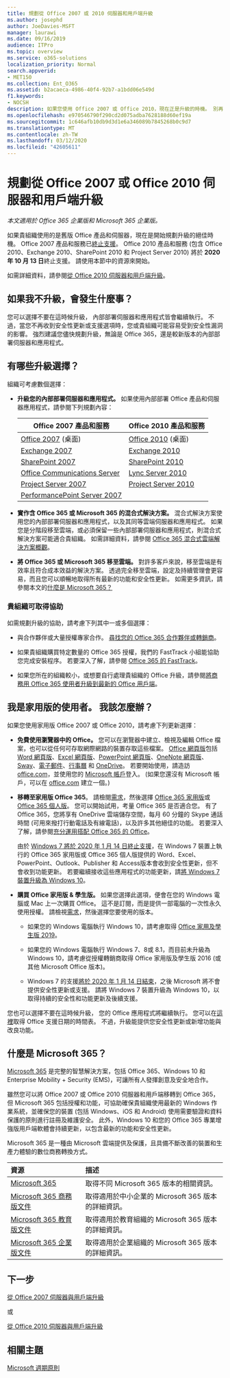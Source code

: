 ```yaml
---
title: 規劃從 Office 2007 或 2010 伺服器和用戶端升級
ms.author: josephd
author: JoeDavies-MSFT
manager: laurawi
ms.date: 09/16/2019
audience: ITPro
ms.topic: overview
ms.service: o365-solutions
localization_priority: Normal
search.appverid:
- MET150
ms.collection: Ent_O365
ms.assetid: b2acaeca-4986-40f4-92b7-a1bdd06e549d
f1.keywords:
- NOCSH
description: 如果您使用 Office 2007 或 Office 2010，現在正是升級的時機。 別再使用過期且不受支援的應用程式和伺服器。 請使用這些資源開始使用您的方案。
ms.openlocfilehash: e970546790f290cd2d075adba7628188d60ef19a
ms.sourcegitcommit: 1c646afb10db9d3d1e6a346089b7845268b0c9d7
ms.translationtype: MT
ms.contentlocale: zh-TW
ms.lasthandoff: 03/12/2020
ms.locfileid: "42605611"
---
```

# <a name="plan-your-upgrade-from-office-2007-or-office-2010-servers-and-clients"></a>規劃從 Office 2007 或 Office 2010 伺服器和用戶端升級

*本文適用於 Office 365 企業版和 Microsoft 365 企業版。*

如果貴組織使用的是舊版 Office 產品和伺服器，現在是開始規劃升級的絕佳時機。 Office 2007 產品和服務已[終止支援](upgrade-from-office-2007-servers-and-products.md)。 Office 2010 產品和服務 (包含 Office 2010、Exchange 2010、SharePoint 2010 和 Project Server 2010) 將於 **2020 年 10 月 13 日**終止支援。 請使用本節中的資源來開始。

如需詳細資料，請參閱[從 Office 2010 伺服器和用戶端升級](upgrade-from-office-2010-servers-and-products.md)。

## <a name="what-happens-if-i-dont-upgrade"></a>如果我不升級，會發生什麼事？

您可以選擇不要在這時候升級， 內部部署伺服器和應用程式皆會繼續執行。 不過，當您不再收到安全性更新或支援選項時，您或貴組織可能容易受到安全性漏洞的影響。 強烈建議您儘快規劃升級，無論是 Office 365，還是較新版本的內部部署伺服器和應用程式。

## <a name="what-upgrade-options-are-available"></a>有哪些升級選擇？      

組織可考慮數個選擇：

- **升級您的內部部署伺服器和應用程式。** 如果使用內部部署 Office 產品和伺服器應用程式，請參閱下列規劃內容：<br/> 

    
    |Office 2007 產品和服務  |Office 2010 產品和服務  |
    |---------|---------|
    |[Office 2007](https://docs.microsoft.com/DeployOffice/office-2007-end-support-roadmap) (桌面) | [Office 2010](https://docs.microsoft.com/DeployOffice/office-2010-end-support-roadmap) (桌面) |
    |[Exchange 2007](exchange-2007-end-of-support.md) |[Exchange 2010](exchange-2010-end-of-support.md) |
    |[SharePoint 2007](sharepoint-2007-end-of-support.md) |[SharePoint 2010](upgrade-from-sharepoint-2010.md) |
    |[Office Communications Server](https://docs.microsoft.com/skypeforbusiness/plan-your-deployment/upgrade) |[Lync Server 2010](https://docs.microsoft.com/skypeforbusiness/plan-your-deployment/upgrade) |
    |[Project Server 2007](project-server-2007-end-of-support.md) |[Project Server 2010](project-server-2010-end-of-support.md) |
    |[PerformancePoint Server 2007](pps-2007-end-of-support.md) | |
 
- **實作含 Office 365 或 Microsoft 365 的混合式解決方案。** 混合式解決方案使用您的內部部署伺服器和應用程式，以及其同等雲端伺服器和應用程式。 如果您是分階段移至雲端，或必須保留一些內部部署伺服器和應用程式，則混合式解決方案可能適合貴組織。 如需詳細資料，請參閱 [Office 365 混合式雲端解決方案概觀](hybrid-cloud-overview.md)。 
    
- **將 Office 365 或 Microsoft 365 移至雲端。** 對許多客戶來說，移至雲端是有效率且符合成本效益的解決方案。 透過完全移至雲端，設定及持續管理會更容易，而且您可以順暢地取得所有最新的功能和安全性更新。 如需更多資訊，請參閱本文的[什麼是 Microsoft 365？](#what-is-microsoft-365)
    
### <a name="help-is-available-for-your-organization"></a>貴組織可取得協助

如需規劃升級的協助，請考慮下列其中一或多個選擇：

- 與合作夥伴或大量授權專家合作。 [尋找您的 Office 365 合作夥伴或轉銷商](https://support.office.com/article/b6c18a9b-2aed-4c84-9d75-af709160258c.aspx)。 

- 如果貴組織購買特定數量的 Office 365 授權，我們的 FastTrack 小組能協助您完成安裝程序。 若要深入了解，請參閱 [Office 365 的 FastTrack](https://www.microsoft.com/fasttrack/microsoft-365/office-365)。

- 如果您所在的組織較小，或想要自行處理貴組織的 Office 升級，請參閱[將商務用 Office 365 使用者升級到最新的 Office 用戶端](https://docs.microsoft.com/office365/admin/setup/upgrade-users-to-latest-office-client)。 
  
## <a name="im-a-home-user-what-do-i-do"></a>我是家用版的使用者。 我該怎麼辦？

如果您使用家用版 Office 2007 或 Office 2010，請考慮下列更新選擇：

- **免費使用瀏覽器中的 Office。** 您可以在瀏覽器中建立、檢視及編輯 Office 檔案，也可以從任何可存取網際網路的裝置存取這些檔案。 [Office 網頁版](https://products.office.com/office-online/documents-spreadsheets-presentations-office-online)包括 [Word 網頁版](https://go.microsoft.com/fwlink/p/?linkid=746664)、[Excel 網頁版](https://go.microsoft.com/fwlink/p/?linkid=746665)、[PowerPoint 網頁版](https://go.microsoft.com/fwlink/p/?linkid=746666)、[OneNote 網頁版](https://go.microsoft.com/fwlink/p/?linkid=746674)、[Sway](https://go.microsoft.com/fwlink/p/?linkid=746675)、[電子郵件](https://go.microsoft.com/fwlink/p/?linkid=746676)、[行事曆](https://go.microsoft.com/fwlink/p/?linkid=746678) 和 [OneDrive](https://go.microsoft.com/fwlink/p/?linkid=746679)。 若要開始使用，請造訪 [office.com](https://office.com)，並使用您的 [Microsoft 帳戶](https://account.microsoft.com/account)登入。 (如果您還沒有 Microsoft 帳戶，可以在 [office.com](https://office.com) 建立一個。)

- **移轉至家用版 Office 365**。 請檢閱[需求](https://www.microsoft.com/p/office-365-home/cfq7ttc0k5dm?rtc=1&activetab=pivot:techspecstab)，然後選擇 [Office 365 家用版](https://www.microsoft.com/p/office-365-home/cfq7ttc0k5dm)或 [Office 365 個人版](https://www.microsoft.com/p/office-365-personal/cfq7ttc0k5bf)。 您可以開始試用，考量 Office 365 是否適合您。 有了 Office 365，您將享有 OneDrive 雲端儲存空間，每月 60 分鐘的 Skype 通話時間 (可用來撥打行動電話及有線電話)，以及許多其他絕佳的功能。 若要深入了解，請參閱[充分運用搭配 Office 365 的 Office](https://products.office.com/compare-all-microsoft-office-products?&activetab=tab%3aprimaryr1)。

   由於 [Windows 7 將於 2020 年 1 月 14 日終止支援](https://www.microsoft.com/windowsforbusiness/end-of-windows-7-support)，在 Windows 7 裝置上執行的 Office 365 家用版或 Office 365 個人版提供的 Word、Excel、PowerPoint、Outlook、Publisher 和 Access版本會收到安全性更新，但不會收到功能更新。 若要繼續接收這些應用程式的功能更新，請[將 Windows 7 裝置升級為 Windows 10](https://support.microsoft.com/help/12435/windows-10-upgrade-faq)。
    
- **購買 Office 家用版 &amp; 學生版。** 如果您選擇此選項，便會在您的 Windows 電腦或 Mac 上一次購買 Office。 這不是訂閱，而是提供一部電腦的一次性永久使用授權。 請檢視[需求](https://office.com/systemrequirements)，然後選擇您要使用的版本。

    - 如果您的 Windows 電腦執行 Windows 10，請考慮取得 [Office 家用及學生版 2019](https://www.microsoft.com/p/office-home-student-2019/cfq7ttc0k7c8)。

    - 如果您的 Windows 電腦執行 Windows 7、8或 8.1，而目前未升級為 Windows 10，請考慮從授權轉銷商取得 Office 家用版及學生版 2016 (或其他 Microsoft Office 版本)。
     
     - Windows 7 的支援[將於 2020 年 1 月 14 日結束](https://www.microsoft.com/windowsforbusiness/end-of-windows-7-support)，之後 Microsoft 將不會提供安全性更新或支援。 請將 Windows 7 裝置升級為 Windows 10，以取得持續的安全性和功能更新及後續支援。

您也可以選擇不要在這時候升級， 您的 Office 應用程式將繼續執行。 您可以在[這裡](https://go.microsoft.com/fwlink/p/?linkid=2085724)取得 Office 支援日期的時間表。 不過，升級能提供您安全性更新或新增功能與改良功能。
   
## <a name="what-is-microsoft-365"></a>什麼是 Microsoft 365？

[Microsoft 365](https://www.microsoft.com/microsoft-365) 是完整的智慧解決方案，包括 Office 365、Windows 10 和 Enterprise Mobility + Security (EMS)，可讓所有人發揮創意及安全地合作。 
  
雖然您可以將 Office 2007 或 Office 2010 伺服器和用戶端移轉到 Office 365，但 Microsoft 365 包括授權和功能，可協助確保貴組織使用最新的 Windows 作業系統，並確保您的裝置 (包括 Windows、iOS 和 Android) 使用需要驗證和資料保護的原則進行註冊及維護安全。 此外，Windows 10 和您的 Office 365 專業增強版用戶端軟體會持續更新，以包含最新的功能和安全性更新。
  
Microsoft 365 是一種由 Microsoft 雲端提供及保護，且具備不斷改善的裝置和生產力體驗的數位商務轉換方式。
  
|**資源**|**描述**|
|:-----|:-----|
|[Microsoft 365](https://www.microsoft.com/microsoft-365) <br/> |取得不同 Microsoft 365 版本的相關資訊。  <br/> |
|[Microsoft 365 商務版文件](https://docs.microsoft.com/microsoft-365/business/) <br/> |取得適用於中小企業的 Microsoft 365 版本的詳細資訊。  <br/> |
|[Microsoft 365 教育版文件](https://docs.microsoft.com/microsoft-365/education/) <br/> |取得適用於教育組織的 Microsoft 365 版本的詳細資訊。  <br/> |
|[Microsoft 365 企業版文件](https://docs.microsoft.com/microsoft-365/enterprise/) <br/> |取得適用於企業組織的 Microsoft 365 版本的詳細資訊。  <br/> |

## <a name="next-step"></a>下一步

[從 Office 2007 伺服器與用戶端升級](upgrade-from-office-2007-servers-and-products.md)

或

[從 Office 2010 伺服器與用戶端升級](upgrade-from-office-2010-servers-and-products.md)
   
## <a name="related-topics"></a>相關主題
  
[Microsoft 週期原則](https://go.microsoft.com/fwlink/?linkid=865200)
